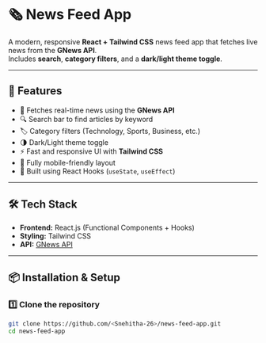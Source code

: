 # 🗞️ News Feed App

A modern, responsive **React + Tailwind CSS** news feed app that fetches live news from the **GNews API**.  
Includes **search**, **category filters**, and a **dark/light theme toggle**.


---

## 🚀 Features

- 🧠 Fetches real-time news using the **GNews API**
- 🔍 Search bar to find articles by keyword
- 🏷️ Category filters (Technology, Sports, Business, etc.)
- 🌗 Dark/Light theme toggle
- ⚡ Fast and responsive UI with **Tailwind CSS**
- 📱 Fully mobile-friendly layout
- 🧩 Built using React Hooks (`useState`, `useEffect`)

---

## 🛠️ Tech Stack

- **Frontend:** React.js (Functional Components + Hooks)
- **Styling:** Tailwind CSS
- **API:** [GNews API](https://gnews.io/)

---

## 📦 Installation & Setup

### 1️⃣ Clone the repository
```bash
git clone https://github.com/<Snehitha-26>/news-feed-app.git
cd news-feed-app
